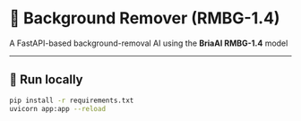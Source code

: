 # 🧠 Background Remover (RMBG-1.4)

A FastAPI-based background-removal AI using the **BriaAI RMBG-1.4** model  

---

## 🚀 Run locally

```bash
pip install -r requirements.txt
uvicorn app:app --reload
